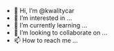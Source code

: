 - 👋 Hi, I’m @kwalitycar
- 👀 I’m interested in ...
- 🌱 I’m currently learning ...
- 💞️ I’m looking to collaborate on ...
- 📫 How to reach me ...

<!---
kwalitycar/kwalitycar is a ✨ special ✨ repository because its `README.md` (this file) appears on your GitHub profile.
You can click the Preview link to take a look at your changes.
--->
